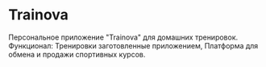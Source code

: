 # Trainova
Персональное приложение "Trainova" для домашних тренировок. Функционал: Тренировки заготовленные приложением, Платформа для обмена и продажи спортивных курсов.
